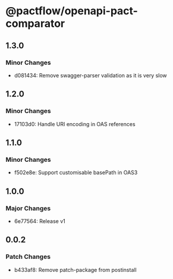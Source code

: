 # @pactflow/openapi-pact-comparator

## 1.3.0

### Minor Changes

- d081434: Remove swagger-parser validation as it is very slow

## 1.2.0

### Minor Changes

- 17103d0: Handle URI encoding in OAS references

## 1.1.0

### Minor Changes

- f502e8e: Support customisable basePath in OAS3

## 1.0.0

### Major Changes

- 6e77564: Release v1

## 0.0.2

### Patch Changes

- b433af8: Remove patch-package from postinstall
